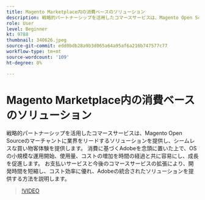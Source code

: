 ```yaml
---
title: Magento Marketplace内の消費ベースのソリューション
description: 戦略的パートナーシップを活用したコマースサービスは、Magento Open Sourceの業界をリードするソリューションを提供し、シームレスな買い物客体験を実現します（説明は 60 ～ 160 文字にする必要があります）。
role: User
level: Beginner
kt: 9788
thumbnail: 340626.jpeg
source-git-commit: edd0bdb28a9b3d065a64a95af6a216b747577c77
workflow-type: tm+mt
source-wordcount: '109'
ht-degree: 0%

---
```


# Magento Marketplace内の消費ベースのソリューション

戦略的パートナーシップを活用したコマースサービスは、Magento Open Sourceのマーチャントに業界をリードするソリューションを提供し、シームレスな買い物客体験を提供します。 消費に基づくAdobeを念頭に置いた上で、OS の小規模な運用開始、使用量、コストの増加を時間の経過と共に容易にし、成長を促進します。 お支払いサービスと今後のコマースサービスの拡張により、開発時間を短縮し、コスト効率に優れ、Adobeの統合されたソリューションを提供する方法を説明します。

>[!VIDEO](https://video.tv.adobe.com/v/340626/?quality=12&learn=on)
